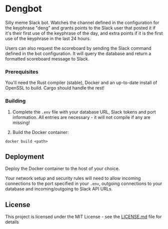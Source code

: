 # Dengbot

Silly meme Slack bot. Watches the channel defined in the configuration for the keyphrase "deng" and grants points to the Slack user that posted it if it's their first use of the keyphrase of the day, and extra points if it is the first use of the keyphrase in the last 24 hours.

Users can also request the scoreboard by sending the Slack command defined in the bot configuration. It will query the database and return a formatted scoreboard message to Slack.
### Prerequisites
You'll need the Rust compiler (stable), Docker and an up-to-date install of OpenSSL to build. Cargo should handle the rest!
### Building

1. Complete the `.env` file with your database URL, Slack tokens and port information. All entries are necessary - it will not compile if any are missing!

2. Build the Docker container:

```
docker build <path>
```

## Deployment

Deploy the Docker container to the host of your choice.

Your network setup and security rules will need to allow incoming connections to the port specified in your `.env`, outgoing connections to your database and incoming/outgoing  to Slack API URLs.

## License

This project is licensed under the MIT License - see the [LICENSE.md](LICENSE.md) file for details
